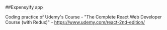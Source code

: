 ##Expensyify app

Coding practice of Udemy's Course - "The Complete React Web Developer Course (with Redux)" - https://www.udemy.com/react-2nd-edition/